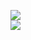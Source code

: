 [![](https://img.shields.io/badge/Made%20With-Github%20Spray-lightgrey.svg?style=for-the-badge&logo=github)](https://github.com/Annihil/github-spray#4233)  
[![](https://i.imgur.com/2DrTn0Z.gif)](https://github.com/Annihil/github-spray)